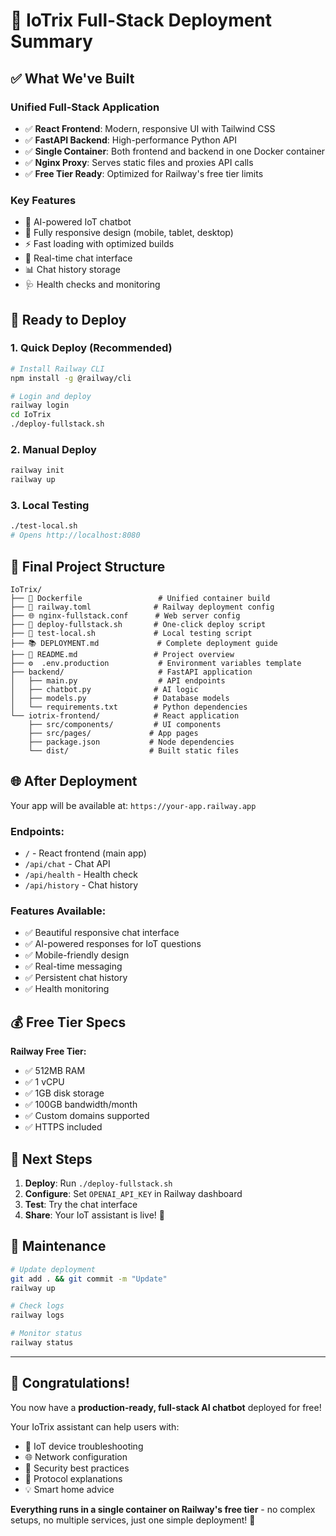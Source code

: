 # 🎉 IoTrix Full-Stack Deployment Summary

## ✅ What We've Built

### **Unified Full-Stack Application**
- ✅ **React Frontend**: Modern, responsive UI with Tailwind CSS
- ✅ **FastAPI Backend**: High-performance Python API  
- ✅ **Single Container**: Both frontend and backend in one Docker container
- ✅ **Nginx Proxy**: Serves static files and proxies API calls
- ✅ **Free Tier Ready**: Optimized for Railway's free tier limits

### **Key Features**
- 🤖 AI-powered IoT chatbot
- 📱 Fully responsive design (mobile, tablet, desktop)
- ⚡ Fast loading with optimized builds
- 🔄 Real-time chat interface
- 📊 Chat history storage
- 🩺 Health checks and monitoring

## 🚀 Ready to Deploy

### **1. Quick Deploy (Recommended)**
```bash
# Install Railway CLI
npm install -g @railway/cli

# Login and deploy
railway login
cd IoTrix
./deploy-fullstack.sh
```

### **2. Manual Deploy**
```bash
railway init
railway up
```

### **3. Local Testing**
```bash
./test-local.sh
# Opens http://localhost:8080
```

## 📁 Final Project Structure

```
IoTrix/
├── 🐳 Dockerfile                 # Unified container build
├── 🚂 railway.toml              # Railway deployment config  
├── 🌐 nginx-fullstack.conf      # Web server config
├── 🚀 deploy-fullstack.sh       # One-click deploy script
├── 🧪 test-local.sh             # Local testing script
├── 📚 DEPLOYMENT.md             # Complete deployment guide
├── 📖 README.md                 # Project overview
├── ⚙️  .env.production           # Environment variables template
├── backend/                     # FastAPI application
│   ├── main.py                  # API endpoints
│   ├── chatbot.py              # AI logic
│   ├── models.py               # Database models
│   └── requirements.txt        # Python dependencies
└── iotrix-frontend/            # React application
    ├── src/components/         # UI components
    ├── src/pages/             # App pages
    ├── package.json           # Node dependencies
    └── dist/                  # Built static files
```

## 🌐 After Deployment

Your app will be available at: `https://your-app.railway.app`

### **Endpoints:**
- `/` - React frontend (main app)
- `/api/chat` - Chat API
- `/api/health` - Health check
- `/api/history` - Chat history

### **Features Available:**
- ✅ Beautiful responsive chat interface
- ✅ AI-powered responses for IoT questions  
- ✅ Mobile-friendly design
- ✅ Real-time messaging
- ✅ Persistent chat history
- ✅ Health monitoring

## 💰 Free Tier Specs

**Railway Free Tier:**
- ✅ 512MB RAM
- ✅ 1 vCPU  
- ✅ 1GB disk storage
- ✅ 100GB bandwidth/month
- ✅ Custom domains supported
- ✅ HTTPS included

## 🎯 Next Steps

1. **Deploy**: Run `./deploy-fullstack.sh`
2. **Configure**: Set `OPENAI_API_KEY` in Railway dashboard
3. **Test**: Try the chat interface
4. **Share**: Your IoT assistant is live! 🎉

## 🔧 Maintenance

```bash
# Update deployment
git add . && git commit -m "Update"
railway up

# Check logs  
railway logs

# Monitor status
railway status
```

---

## 🎊 Congratulations!

You now have a **production-ready, full-stack AI chatbot** deployed for free! 

Your IoTrix assistant can help users with:
- 🔧 IoT device troubleshooting
- 🌐 Network configuration
- 🔐 Security best practices  
- 📡 Protocol explanations
- 💡 Smart home advice

**Everything runs in a single container on Railway's free tier** - no complex setups, no multiple services, just one simple deployment! 🚀
